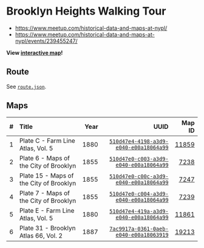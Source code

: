 # Brooklyn Heights Walking Tour

- https://www.meetup.com/historical-data-and-maps-at-nypl/
- https://www.meetup.com/historical-data-and-maps-at-nypl/events/239455247/

__View [interactive map](https://brooklyn-heights-walking-tour.netlify.com/)!__

## Route

See [`route.json`](route.json).

## Maps

| # | Title                                    | Year | UUID                                                                                                                     | Map ID
|--:|:-----------------------------------------|-----:|-------------------------------------------------------------------------------------------------------------------------:|------------------------------------------------:|
| 1 | Plate C - Farm Line Atlas, Vol. 5        | 1880 | [`510d47e4-4198-a3d9-e040-e00a18064a99`](https://digitalcollections.nypl.org/items/510d47e4-4198-a3d9-e040-e00a18064a99) | [11859](http://maps.nypl.org/warper/maps/11859) |
| 2 | Plate 6 - Maps of the City of Brooklyn   | 1855 | [`510d47e0-c003-a3d9-e040-e00a18064a99`](https://digitalcollections.nypl.org/items/510d47e0-c003-a3d9-e040-e00a18064a99) | [7238](http://maps.nypl.org/warper/maps/7238)   |
| 3 | Plate 15 - Maps of the City of Brooklyn  | 1855 | [`510d47e0-c00c-a3d9-e040-e00a18064a99`](https://digitalcollections.nypl.org/items/510d47e0-c00c-a3d9-e040-e00a18064a99) | [7247](http://maps.nypl.org/warper/maps/7247)   |
| 4 | Plate 7 - Maps of the City of Brooklyn   | 1855 | [`510d47e0-c004-a3d9-e040-e00a18064a99`](https://digitalcollections.nypl.org/items/510d47e0-c004-a3d9-e040-e00a18064a99) | [7239](http://maps.nypl.org/warper/maps/7239)   |
| 5 | Plate E - Farm Line Atlas, Vol. 5        | 1880 | [`510d47e4-419a-a3d9-e040-e00a18064a99`](https://digitalcollections.nypl.org/items/510d47e4-419a-a3d9-e040-e00a18064a99) | [11861](http://maps.nypl.org/warper/maps/11861) |
| 6 | Plate 31 - Brooklyn Atlas 66, Vol. 2     | 1887 | [`7ac9917a-0361-0aeb-e040-e00a18063919`](https://digitalcollections.nypl.org/items/7ac9917a-0361-0aeb-e040-e00a18063919) | [19213](http://maps.nypl.org/warper/maps/19213) |

